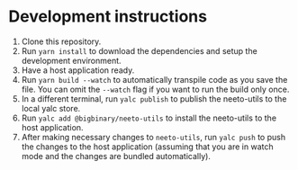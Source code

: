 # Development instructions

1. Clone this repository.
2. Run `yarn install` to download the dependencies and setup the development
   environment.
3. Have a host application ready.
4. Run `yarn build --watch` to automatically transpile code as you save the
   file. You can omit the `--watch` flag if you want to run the build only once.
5. In a different terminal, run `yalc publish` to publish the
   neeto-utils to the local yalc store.
6. Run `yalc add @bigbinary/neeto-utils` to install the
   neeto-utils to the host application.
7. After making necessary changes to `neeto-utils`, run `yalc push`
   to push the changes to the host application (assuming that you are in watch
   mode and the changes are bundled automatically).
